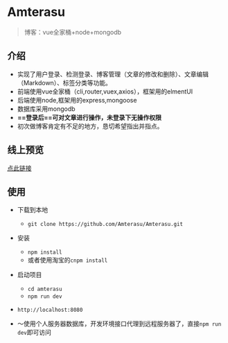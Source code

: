 # Amterasu
>博客：vue全家桶+node+mongodb

## 介绍
+ 实现了用户登录、检测登录、博客管理（文章的修改和删除）、文章编辑（Markdown）、标签分类等功能。
+ 前端使用vue全家桶（cli,router,vuex,axios），框架用的elmentUI
+ 后端使用node,框架用的express,mongoose
+ 数据库采用mongodb
+ **==登录后==可对文章进行操作，未登录下无操作权限**
+ 初次做博客肯定有不足的地方，恳切希望指出并指点。
## 线上预览
[点此链接](http://47.95.9.245:80/)

## 使用
+ 下载到本地
	+ `git clone https://github.com/Amterasu/Amterasu.git` 
+ 安装
	+ `npm install`
	+ 或者使用淘宝的`cnpm install`
+ 启动项目
	+ `cd amterasu`
	+ `npm run dev`
+ `http://localhost:8080`

+ ～使用个人服务器数据库，开发环境接口代理到远程服务器了，直接`npm run dev`即可访问
